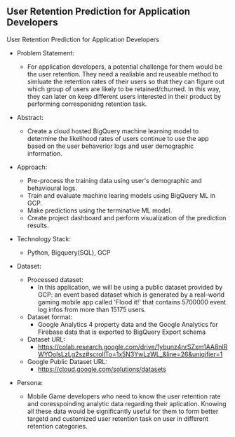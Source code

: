 ## User Retention Prediction for Application Developers

User Retention Prediction for Application Developers

* Problem Statement:

  * For application developers, a potential challenge for them would be the user retention. They need a realiable and reuseable method to simluate the retention rates of their users so that they can figure out which group of users are likely to be retained/churned. In this way, they can later on keep different users interested in their product by performing corresponidng retention task.

* Abstract:

  * Create a cloud hosted BigQuery machine learning model to determine the likelihood rates of users continue to use the app based on the user behaverior logs and user demographic information.

* Approach:

  * Pre-process the training data using user's demographic and behavioural logs. 
  * Train and evaluate machine learing models using BigQuery ML in GCP.
  * Make predictions using the terminative ML model.
  * Create project dashboard and perform visualization of the prediction results.

* Technology Stack:

  * Python, Bigquery(SQL), GCP

* Dataset:
  * Processed dataset:
    * In this application, we will be using a public dataset provided by GCP: an event based dataset which is generated by a real-world gaming mobile app called 'Flood it!' that contains 5700000 event log infos from more than 15175 users.
  * Dataset format: 
    * Google Analytics 4 property data and the Google Analytics for Firebase data that is exported to BigQuery Export schema
  * Dataset URL: 
    * https://colab.research.google.com/drive/1ybunz4nrSZxm1AA8nIRWYOolsLzLg2sz#scrollTo=1x5N3YwLzWL_&line=26&uniqifier=1
  * Google Public Dataset URL: 
    * https://cloud.google.com/solutions/datasets 

* Persona:
  * Mobile Game developers who need to know the user retention rate and coresspoinding analytic data regarding their aplication. Knowing all these data would be significantly useful for them to form better targetd and customized user retention task on user in different retention categories.

